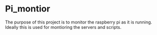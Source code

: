 # Pi_montior
The purpose of this project is to monitor the raspberry pi as it is running. Ideally this is used for montioring the servers and scripts.
